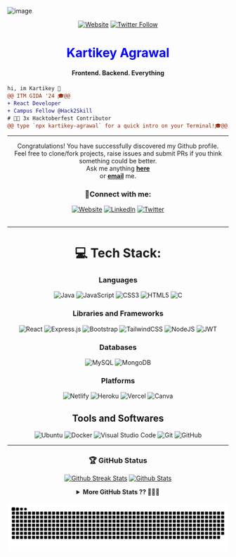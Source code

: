 ![image](https://github.com/user-attachments/assets/32b30e10-f02a-4c50-b699-330625698ebb)
<div align="center">
  
[![Website](https://img.shields.io/website?label=Portfolio&style=for-the-badge&url=https%3A%2F%2Fghulamyazdani.vercel.app)](https://kartikey-ag)
[![Twitter Follow](https://img.shields.io/twitter/follow/kartikey?color=1DA1F2&logo=twitter&style=for-the-badge)](https://x.com/kartikeyforyou)
</div>

<!-- SPINNING EARTH GIF -->
<!-- <img src="https://github.com/TheDudeThatCode/TheDudeThatCode/blob/master/Assets/Earth.gif" width="29px">
 -->
<h1 style="color:blue;" align="center"><strong>Kartikey Agrawal</strong></h1>
<h4 align="center">Frontend. Backend. Everything</h4>

```diff
hi, im Kartikey 🔮
@@ ITM GIDA '24 🎓@@
+ React Developer
+ Campus Fellow @Hack2Skill
# 👨‍💻 3x Hacktoberfest Contributor
@@ type `npx kartikey-agrawal` for a quick intro on your Terminal!🎓@@
```
------

</div>
<div align="center">
Congratulations! You have successfully discovered my Github profile. <br>
Feel free to clone/fork projects, raise issues and submit PRs if you think something could be better. <br>
Ask me anything <a href="https://github.com/kartikey2001/kartikey2001/issues/new"><b>here</b></a><br>
or <a href="mailto:kartikey.agrawal04@gmail.com"><b>email</b></a> me.

<br/>

### 🚀Connect with me:
<div align="center">
<a href="https://kartikey/app"><img alt="Website" title="Website" src="https://img.shields.io/badge/website-000000?style=for-the-badge&logo=About.me&logoColor=white"/></a>
 <a href="https://www.linkedin.com/in/kartikeyag/"><img alt="LinkedIn" title="LinkedIn" src="https://img.shields.io/badge/-LinkedIn-blue?style=for-the-badge&logo=Linkedin&logoColor=white"/></a>
  <a href="https://x.com/kartikeyforyou"><img alt="Twitter" title="Twitter" src="https://img.shields.io/badge/-Twitter-1DA1F2?style=for-the-badge&logo=twitter&logoColor=white"/></a>
  </div>
  

<br />

------
# 💻 Tech Stack:

### Languages 
![Java](https://img.shields.io/badge/java-%23ED8B00.svg?style=for-the-badge&logo=java&logoColor=white)
![JavaScript](https://img.shields.io/badge/javascript-%23323330.svg?style=for-the-badge&logo=javascript&logoColor=%23F7DF1E) 
![CSS3](https://img.shields.io/badge/css3-%231572B6.svg?style=for-the-badge&logo=css3&logoColor=white)
![HTML5](https://img.shields.io/badge/html5-%23E34F26.svg?style=for-the-badge&logo=html5&logoColor=white)
![C](https://img.shields.io/badge/c-%2300599C.svg?style=for-the-badge&logo=c&logoColor=white)

### Libraries and Frameworks
![React](https://img.shields.io/badge/react-%2320232a.svg?style=for-the-badge&logo=react&logoColor=%2361DAFB)
![Express.js](https://img.shields.io/badge/express.js-%23404d59.svg?style=for-the-badge&logo=express&logoColor=%2361DAFB) 
![Bootstrap](https://img.shields.io/badge/bootstrap-%23563D7C.svg?style=for-the-badge&logo=bootstrap&logoColor=white)
![TailwindCSS](https://img.shields.io/badge/tailwindcss-%2338B2AC.svg?style=for-the-badge&logo=tailwind-css&logoColor=white) 
![NodeJS](https://img.shields.io/badge/node.js-6DA55F?style=for-the-badge&logo=node.js&logoColor=white) 
![JWT](https://img.shields.io/badge/JWT-black?style=for-the-badge&logo=JSON%20web%20tokens) 

### Databases
![MySQL](https://img.shields.io/badge/mysql-%2300f.svg?style=for-the-badge&logo=mysql&logoColor=white)
![MongoDB](https://img.shields.io/badge/MongoDB-%234ea94b.svg?style=for-the-badge&logo=mongodb&logoColor=white)

### Platforms
<!-- ![Markdown](https://img.shields.io/badge/markdown-%23000000.svg?style=for-the-badge&logo=markdown&logoColor=white) -->
![Netlify](https://img.shields.io/badge/netlify-%23000000.svg?style=for-the-badge&logo=netlify&logoColor=#00C7B7) 
![Heroku](https://img.shields.io/badge/heroku-%23430098.svg?style=for-the-badge&logo=heroku&logoColor=white) 
![Vercel](https://img.shields.io/badge/vercel-%23000000.svg?style=for-the-badge&logo=vercel&logoColor=white) 
![Canva](https://img.shields.io/badge/Canva-%2300C4CC.svg?style=for-the-badge&logo=Canva&logoColor=white)

## Tools and Softwares
![Ubuntu](https://img.shields.io/badge/Ubuntu-E95420?style=for-the-badge&logo=ubuntu&logoColor=white)
![Docker](https://img.shields.io/badge/docker-%230db7ed.svg?style=for-the-badge&logo=docker&logoColor=white)
![Visual Studio Code](https://img.shields.io/badge/Visual%20Studio%20Code-0078d7.svg?style=for-the-badge&logo=visual-studio-code&logoColor=white)
![Git](https://img.shields.io/badge/git-%23F05033.svg?style=for-the-badge&logo=git&logoColor=white)
![GitHub](https://img.shields.io/badge/github-%23121011.svg?style=for-the-badge&logo=github&logoColor=white)

------

### 🏆 GitHub Status

<div align="center">

<p align="center">
  <a href="https://github.com/kartikey2001"><img src="https://github-readme-streak-stats.herokuapp.com?user=kartikey2001&theme=highcontrast" alt="Github Streak Stats" width="370"></a>
  <a href="https://github.com/kartikey2001"><img src="https://github-readme-stats.vercel.app/api?username=kartikey2001&theme=highcontrast&show_icons=true&count_private=true&include_all_commits=true" alt="Github Stats" width="350"></a>
</p>

</div>




<details align="center">
<br>
  <summary><b> More GitHub Stats ?? 🤫🤫🤫 </b></summary>
	
  <br />
<p align="center">
<img src="http://github-profile-summary-cards.vercel.app/api/cards/profile-details?username=kartikey2001&theme=highcontrast">
<img src="http://github-profile-summary-cards.vercel.app/api/cards/repos-per-language?username=kartikey2001&theme=highcontrast">
<img src="http://github-profile-summary-cards.vercel.app/api/cards/most-commit-language?username=kartikey2001&theme=highcontrast">
<img src="http://github-profile-summary-cards.vercel.app/api/cards/stats?username=kartikey2001&theme=highcontrast">
<img src="http://github-profile-summary-cards.vercel.app/api/cards/productive-time?username=kartikey2001&theme=highcontrast&utcOffset=8">
	
</p>
</details>

<br clear="both">

<img src="https://raw.githubusercontent.com/kartikey2001/kartikey2001/output/snake.svg" alt="Snake animation" />

###

